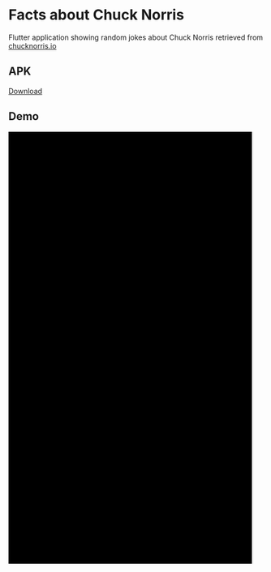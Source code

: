 # Facts about Chuck Norris

Flutter application showing random jokes about Chuck Norris retrieved from [chucknorris.io](https://chucknorris.io)

## APK

[Download](./app.apk)


## Demo

![demo](./demo.gif)

